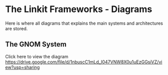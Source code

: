# The Linkit Frameworks - Diagrams
Here is where all diagrams that explains the main systems and architectures are stored.

## The GNOM System
Click here to view the diagram
https://drive.google.com/file/d/1nbuscC1mLd_I047VNW8X0u1uEzGGsiVZ/view?usp=sharing
